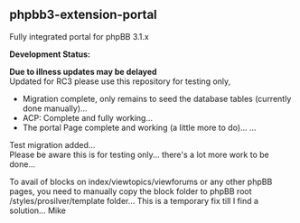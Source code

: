 phpbb3-extension-portal
-----------------------

Fully integrated portal for phpBB 3.1.x

**Development Status:**  

**Due to illness updates may be delayed**  
Updated for RC3 please use this repository for testing only,  

* Migration complete, only remains to seed the database tables (currently done manually)... 
* ACP: Complete and fully working...
* The portal Page complete and working (a little more to do)...
...  

Test migration added...  
Please be aware this is for testing only... there's a lot more work to be done...

To avail of blocks on index/viewtopics/viewforums or any other phpBB pages, you need to manually copy the block folder to phpBB root /styles/prosilver/template folder...
This is a temporary fix till I find a solution...
Mike
